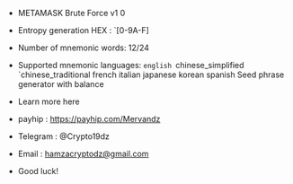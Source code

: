 * METAMASK Brute Force v1 0
 
* Entropy generation HEX :
`[0-9A-F]
* Number of mnemonic words:
 12/24
* Supported mnemonic languages:
`english
`chinese_simplified
`chinese_traditional
 french
 italian
 japanese
 korean
 spanish
 Seed phrase generator with balance

* Learn more here 
* payhip :  https://payhip.com/Mervandz
* Telegram : @Crypto19dz
* Email : hamzacryptodz@gmail.com
* Good luck!
